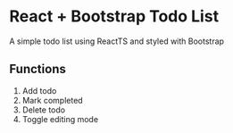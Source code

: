 # React + Bootstrap Todo List
A simple todo list using ReactTS and styled with Bootstrap

## Functions
1. Add todo
2. Mark completed
3. Delete todo
4. Toggle editing mode 